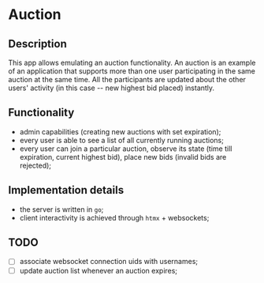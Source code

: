 # Auction

## Description
This app allows emulating an auction functionality. An auction is an example of an application that
supports more than one user participating in the same auction at the same time. All the participants
are updated about the other users' activity (in this case -- new highest bid placed) instantly.

## Functionality
- admin capabilities (creating new auctions with set expiration);
- every user is able to see a list of all currently running auctions;
- every user can join a particular auction, observe its state (time till expiration, current highest
bid), place new bids (invalid bids are rejected);

## Implementation details
- the server is written in `go`;
- client interactivity is achieved through `htmx` + websockets;

## TODO
- [ ] associate websocket connection uids with usernames;
- [ ] update auction list whenever an auction expires;

